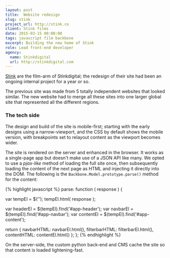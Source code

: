 ```yaml
---
layout: post
title:  Website redesign
slug: stink
project_url: http://stink.co
client: Stink films
date: 2015-03-15 00:00:00
tags: javascript film backbone
excerpt: Building the new home of Stink
role: Lead front-end developer
agency:
  name: Stinkdigital
  url: http://stinkdigital.com
---
```

[Stink](http://stink.co) are the film-arm of Stinkdigital; the redesign of their site had been an ongoing internal project for a year or so.

The previous site was made from 5 totally independent websites that looked similar. The new website had to merge all these sites into one larger global site that represented all the different regions.

### The tech side

The design and build of the site is mobile-first; starting with the early designs using a narrow-viewport, and the CSS by default shows the mobile version, with breakpoints set to relayout content as the viewport becomes wider.

The site is rendered on the server and enhanced in the browser. It works as a single-page app but doesn't make use of a JSON API like many. We opted to use a *pjax-like* method of loading the full site once, then subsequently loading the content of the next page as HTML and injecting it directly into the DOM. The following is the `Backbone.Model.prototype.parse()` method for the content:

{% highlight javascript %}
parse: function ( response ) {

  var tempEl = $('<temp>');
  tempEl.html( response );

  var headerEl = $(tempEl).find('#app-header');
  var navbarEl = $(tempEl).find('#app-navbar');
  var contentEl = $(tempEl).find('#app-content');

  return {
    navbarHTML: navbarEl.html(),
    filterbarHTML: filterbarEl.html(),
    contentHTML: contentEl.html()
  };
};
{% endhighlight %}

On the server-side, the custom python back-end and CMS cache the site so that content is loaded lightening-fast.
